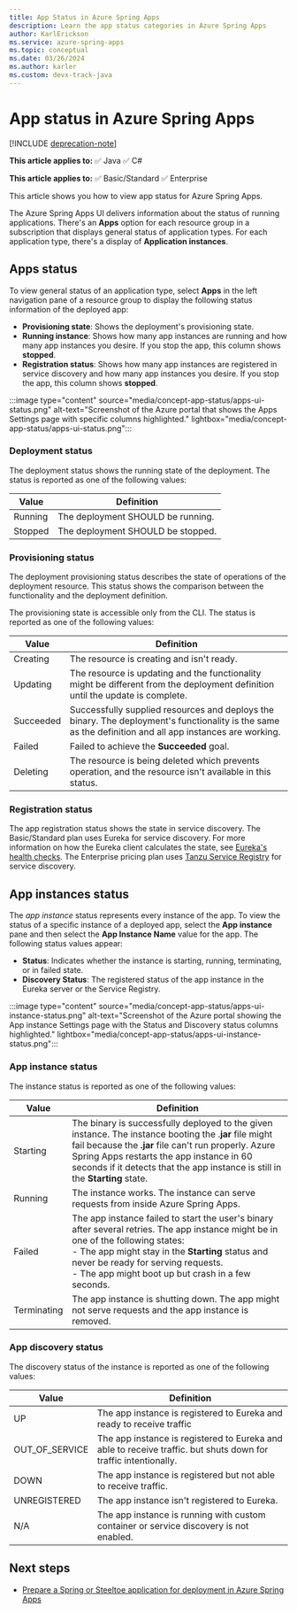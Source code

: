 ```yaml
---
title: App Status in Azure Spring Apps
description: Learn the app status categories in Azure Spring Apps
author: KarlErickson
ms.service: azure-spring-apps
ms.topic: conceptual
ms.date: 03/26/2024
ms.author: karler
ms.custom: devx-track-java
---
```


# App status in Azure Spring Apps

[!INCLUDE [deprecation-note](../includes/deprecation-note.md)]

**This article applies to:** ✅ Java ✅ C#

**This article applies to:** ✅ Basic/Standard ✅ Enterprise

This article shows you how to view app status for Azure Spring Apps.

The Azure Spring Apps UI delivers information about the status of running applications. There's an **Apps** option for each resource group in a subscription that displays general status of application types. For each application type, there's a display of **Application instances**.

## Apps status

To view general status of an application type, select **Apps** in the left navigation pane of a resource group to display the following status information of the deployed app:

* **Provisioning state**: Shows the deployment's provisioning state.
* **Running instance**: Shows how many app instances are running and how many app instances you desire. If you stop the app, this column shows **stopped**.
* **Registration status**: Shows how many app instances are registered in service discovery and how many app instances you desire. If you stop the app, this column shows **stopped**.

:::image type="content" source="media/concept-app-status/apps-ui-status.png" alt-text="Screenshot of the Azure portal that shows the Apps Settings page with specific columns highlighted." lightbox="media/concept-app-status/apps-ui-status.png":::

### Deployment status

The deployment status shows the running state of the deployment. The status is reported as one of the following values:

| Value   | Definition                        |
|---------|-----------------------------------|
| Running | The deployment SHOULD be running. |
| Stopped | The deployment SHOULD be stopped. |

### Provisioning status

The deployment provisioning status describes the state of operations of the deployment resource. This status shows the comparison between the functionality and the deployment definition.

The provisioning state is accessible only from the CLI. The status is reported as one of the following values:

| Value     | Definition                                              |
|-----------|---------------------------------------------------------|
| Creating  | The resource is creating and isn't ready.              |
| Updating  | The resource is updating and the functionality might be different from the deployment definition until the update is complete.                               |
| Succeeded | Successfully supplied resources and deploys the binary. The deployment's functionality is the same as the definition and all app instances are working. |
| Failed    | Failed to achieve the **Succeeded** goal.                 |
| Deleting  | The resource is being deleted which prevents operation, and the resource isn't available in this status. |

### Registration status

The app registration status shows the state in service discovery. The Basic/Standard plan uses Eureka for service discovery. For more information on how the Eureka client calculates the state, see [Eureka's health checks](https://cloud.spring.io/spring-cloud-netflix/multi/multi__service_discovery_eureka_clients.html#_eurekas_health_checks). The Enterprise pricing plan uses [Tanzu Service Registry](../enterprise/how-to-enterprise-service-registry.md) for service discovery.

## App instances status

The *app instance* status represents every instance of the app. To view the status of a specific instance of a deployed app, select the **App instance** pane and then select the **App Instance Name** value for the app. The following status values appear:

* **Status**: Indicates whether the instance is starting, running, terminating, or in failed state.
* **Discovery Status**: The registered status of the app instance in the Eureka server or the Service Registry.

:::image type="content" source="media/concept-app-status/apps-ui-instance-status.png" alt-text="Screenshot of the Azure portal showing the App instance Settings page with the Status and Discovery status columns highlighted." lightbox="media/concept-app-status/apps-ui-instance-status.png":::

### App instance status

The instance status is reported as one of the following values:

| Value       | Definition |
|-------------|------------|
| Starting    | The binary is successfully deployed to the given instance. The instance booting the .**jar** file might fail because the **.jar** file can't run properly. Azure Spring Apps restarts the app instance in 60 seconds if it detects that the app instance is still in the **Starting** state. |
| Running     | The instance works. The instance can serve requests from inside Azure Spring Apps. |
| Failed      | The app instance failed to start the user's binary after several retries. The app instance might be in one of the following states:<br/>- The app might stay in the **Starting** status and never be ready for serving requests.<br/>- The app might boot up but crash in a few seconds. |
| Terminating | The app instance is shutting down. The app might not serve requests and the app instance is removed. |

### App discovery status

The discovery status of the instance is reported as one of the following values:

| Value          | Definition |
|----------------|------------|
| UP             | The app instance is registered to Eureka and ready to receive traffic |
| OUT_OF_SERVICE | The app instance is registered to Eureka and able to receive traffic. but shuts down for traffic intentionally. |
| DOWN           | The app instance is registered but not able to receive traffic. |
| UNREGISTERED   | The app instance isn't registered to Eureka. |
| N/A            | The app instance is running with custom container or service discovery is not enabled. |

## Next steps

* [Prepare a Spring or Steeltoe application for deployment in Azure Spring Apps](how-to-prepare-app-deployment.md)
